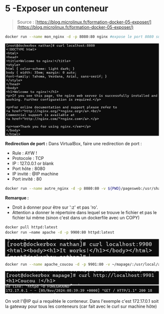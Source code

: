 # 5 -Exposer un conteneur

> Source : [https://blog.microlinux.fr/formation-docker-05-exposer/](https://blog.microlinux.fr/formation-docker-05-exposer/)

```bash
docker run --name mon_nginx -d -p 8080:80 nginx #expose le port 8080 sur le pc hôte et 80 à l’intérieur du conteneur
```

![Curl conteneur localhost](./capture/6.png)

**Redirection de port :** Dans VirtualBox, faire une redirection de port :
  - Rule : AYW !
  - Protocole : TCP
  - IP : 127.0.0.1 or blank
  - Port hôte : 8080
  - IP invité : @IP machine
  - Port invité : 80

```bash
docker run --name autre_nginx -d -p 8080:80 -v ${PWD}/pagesweb:/usr/share/nginx/html:ro nginx #volume pour remplacer la page par défaut
```

**Remarque :** 
- Droit à donner pour être sur ':z' et pas 'ro'.
- Attention a donner le répertoire dans lequel se trouve le fichier et pas le fichier lui même (sinon c'est dans un dockerfile avec un COPY)

```bash
docker pull httpd:latest
docker run –name apache -d -p 9900:80 httpd:latest
```
   
![Curl conteneur localhost sur port 9900](./capture/7.png)

```bash
docker run --name apache_coucou -d -p 9901:80 -v ~/mapage/:/usr/local/apache2/htdocs:ro httpd:latest #ne pas mettre le fichier mais le répertoire pour les volumes
```

![Curl conteneur localhost sur port 9901](./capture/8.png)
![Host qui a requeter le conteneur](./capture/9.png)

On voit l'@IP qui a requêtée le conteneur. Dans l'exemple c'est 172.17.0.1 soit la gateway pour tous les conteneurs (car fait avec le curl sur machine hôte)



